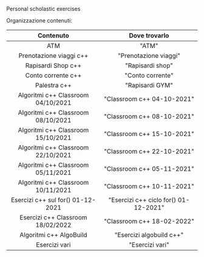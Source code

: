 Personal scholastic exercises

Organizzazione contenuti:

|   Contenuto   | Dove trovarlo |
| :-------------: | :-------------: |
|  ATM  |  "ATM"  |
|  Prenotazione viaggi c++  |  "Prenotazione viaggi"  |
|  Rapisardi Shop c++  |  "Rapisardi shop"  |
|  Conto corrente c++  |  "Conto corrente"  |
|  Palestra c++ |  "Rapisardi GYM"  |
|  Algoritmi c++ Classroom 04/10/2021  |  "Classroom c++ 04-10-2021"  |
|  Algoritmi c++ Classroom 08/10/2021  |  "Classroom c++ 08-10-2021"  |
|  Algoritmi c++ Classroom 15/10/2021  |  "Classroom c++ 15-10-2021"  |
|  Algoritmi c++ Classroom 22/10/2021  |  "Classroom c++ 22-10-2021"  |
|  Algoritmi c++ Classroom 05/11/2021  |  "Classroom c++ 05-11-2021"  |
|  Algoritmi c++ Classroom 10/11/2021  |  "Classroom c++ 10-11-2021"  |
|  Esercizi c++ sul for() 01-12-2021  |  "Esercizi c++ ciclo for() 01-12-2021"  |
|  Esercizi c++ Classroom 18/02/2022  |  "Classroom c++ 18-02-2022"  |
|  Algoritmi c++ AlgoBuild  |  "Esercizi algobuild c++"  |
|  Esercizi vari  |  "Esercizi vari"  |
